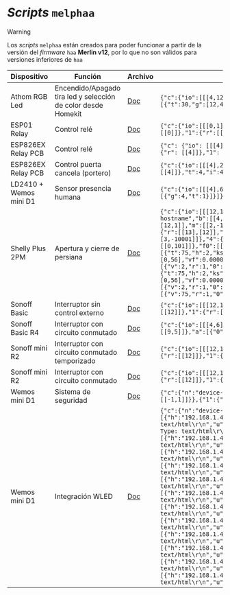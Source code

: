 # _Scripts_ `melphaa`

> [!WARNING]
> Los _scripts_ `melphaa` están creados para poder funcionar a partir de la versión del _firmware_ `haa` **Merlin v12**, por lo que no son válidos para versiones inferiores de `haa`

|Dispositivo|Función|Archivo|MELPHAA|
| --------- | ----- | ----- | ----- |
|Athom RGB Led|Encendido/Apagado tira led y selección de color desde Homekit|[Doc](/melphaa/athom-rgb-led.md)|`{"c":{"io":[[[4,12,14],7],[[0],6,1]],"n":"device-hostname","b":[[0,5]],"q":500},"a":[{"t":30,"g":[12,4,14],"b":[[0]]}]}`|
|ESP01 Relay|Control relé|[Doc](/melphaa/esp01-1C-relay-interruptor.md)|`{"c":{"io":[[[0,1],2],[[3],6,1]],"l":1,"n":"device-hostname","b":[[3,5]]},"a":[{"0":{"r":[[0]]},"1":{"r":[[0,1]]},"b":[[0]],"s":0}]}`|
|ESP826EX Relay PCB|Control relé|[Doc](/melphaa/esp8266ex-relay-conmutador.md)|`{"c": {"io": [[[4], 2],[[0], 6, 1]],"l": 13,"n": "device-hostname","b": [[0, 5]]},"a": [{"0": {"r": [[4]]},"1": {"r": [[4, 1]]},"b": [[0]],"s": 0}]}`|
|ESP826EX Relay PCB|Control puerta cancela (portero)|[Doc](/melphaa/esp8266ex-relay-portero.md)|`{"c":{"io":[[[4],2],[[0],6,1]],"l":13,"n":"portero"},"a":[{"0":{"r":[[4,1,4]]},"1":{"r":[[4]]},"t":4,"i":4,"b":[[0,1],[0,0]],"s":1}]}`|
|LD2410 + Wemos mini D1|Sensor presencia humana|[Doc](/melphaa/ld2410-sensor-presencia.md)|`{"c":{"io":[[[4],6]],"n":"device-hostname"},"a":[{"t":6,"f0":[{"g":4,"t":0}],"f1":[{"g":4,"t":1}]}]}`|
|Shelly Plus 2PM|Apertura y cierre de persiana|[Doc](/melphaa/sheely-plus-2PM-persiana.md)|`{"c":{"io":[[[12,13,0],2],[[4],6,1],[[5,18],6,0,1],[[35],10,0,3],[[27]]],"l":0,"n":"device-hostname","b":[[4,5]],"ic":[[25,26,100]]},"a":[{"t":45,"o":23,"c":20,"f":70,"0":{"r":[[13],[12,1]],"m":[[2,-10001],[3,-10001]]},"1":{"r":[[13,1],[12]],"m":[[2,-10001],[3,-10001]]},"2":{"r":[[13],[12]],"m":[[2,-10000],[3,-10000]]},"3":{"r":[[13],[12,0,0.2]],"m":[[2,-10001],[3,-10001]]},"4":{"r":[[13,0,0.2],[12]],"m":[[2,-10001],[3,-10001]]},"8":{"m":[[0,101]]},"f0":[[5,0]],"f1":[[18,0]],"f2":[[5],[18]],"es":[{"t":75,"h":2,"ks":0,"j":2,"cd":0.95,"n":2,"dt":[0,56],"vf":0.0000382602,"vo":-0.068,"cf":0.00000949523,"co":-0.017,"pf":0.006097560976,"y1":[{"v":2,"r":1,"0":{"m":[[1,-1]]}},{"v":2.5}]},{"t":75,"h":2,"ks":0,"j":2,"cd":0.45,"n":3,"dt":[0,56],"vf":0.0000382602,"vo":-0.068,"cf":0.00000949523,"co":-0.017,"pf":0.006097560976,"y1":[{"v":2,"r":1,"0":{"m":[[1,-1]]}},{"v":2.5}]},{"t":22,"h":2,"n":5,"g":35,"j":5,"y0":[{"v":75,"r":1,"0":{"m":[[1,-1]]}}]}]}]}`|
|Sonoff Basic|Interruptor sin control externo|[Doc](/melphaa/sonoff-basic-interruptor.md)|`{"c":{"io":[[[12,13],2],[[0],6,1]],"l":13,"n":"device-hostname","b":[[0,5]]},"a":[{"0":{"r":[[12]]},"1":{"r":[[12,1]]},"b": [[0]],"s":5}]}`|
|Sonoff Basic R4|Interruptor con circuito conmutado|[Doc](/melphaa/sonoff-basic-r4-conmutador.md)|`{"c":{"io":[[[4,6],2],[[5],6,0,2,1,2000],[[9],6]],"l":6,"n":"device-hostname","b":[[9,5]]},"a":[{"0":{"r":[[4]]},"1":{"r":[[4,1]]},"b":[[5],[9]]}]}`|
|Sonoff mini R2|Interruptor con circuito conmutado temporizado|[Doc](/melphaa/sonoff-mini-r2-conmutador-temporizado.md)|`{"c":{"io":[[[12,13],2],[[0,4],6,1]],"l":13,"n":"device-hostname","b":[[0,5]]},"a":[{"0":{"r":[[12]]},"1":{"r":[[12,1]]},"b":[[0],[4],[4,0]],"s":0,"i":30}]}`|
|Sonoff mini R2|Interruptor con circuito conmutado|[Doc](/melphaa/sonoff-mini-r2-conmutador.md)|`{"c":{"io":[[[12,13],2],[[0,4],6,1]],"l":13,"n":"device-hostname","b":[[0,5]]},"a":[{"0":{"r":[[12]]},"1":{"r":[[12,1]]},"b":[[0],[4],[4,0]],"s":0}]}`|
|Wemos mini D1|Sistema de seguridad|[Doc](/melphaa/wemos-mini-alarma.md)|`{"c":{"n":"device-hostname"},"a":[{"t":55,"s":5,"es":[{"0":{"m":[[-1,3]]},"1":{"m":[[-1,1]]}},{"1":{"m":[[-2,16]]},"i":1}]}]}`|
|Wemos mini D1|Integración WLED|[Doc](/melphaa/wemos-mini-wled.md)|`{"c":{"n":"device-hostname"},"a":[{"0":{"h":[{"h":"192.168.1.4","p":80,"m":0,"w":1,"e":"Content-Type: text/html\r\n","u":"win&T=0"}]},"1":{"h":[{"h":"192.168.1.4","p":80,"m":0,"w":1,"e":"Content-Type: text/html\r\n","u":"win&T=1"}]},"t":30,"ty":0,"cm":[1,0,2,3,4],"y0":[{"0":{"h":[{"h":"192.168.1.4","p":80,"m":0,"w":1,"e":"Content-Type: text/html\r\n","u":"win&A=51"}]},"v":20},{"0":{"h":[{"h":"192.168.1.4","p":80,"m":0,"w":1,"e":"Content-Type: text/html\r\n","u":"win&A=102"}]},"v":40},{"0":{"h":[{"h":"192.168.1.4","p":80,"m":0,"w":1,"e":"Content-Type: text/html\r\n","u":"win&A=153"}]},"v":60},{"0":{"h":[{"h":"192.168.1.4","p":80,"m":0,"w":1,"e":"Content-Type: text/html\r\n","u":"win&A=204"}]},"v":80},{"0":{"h":[{"h":"192.168.1.4","p":80,"m":0,"w":1,"e":"Content-Type: text/html\r\n","u":"win&A=255"}]},"v":100}],"s":0,"es":[{"1":{"h":[{"h":"192.168.1.4","p":80,"m":0,"w":1,"e":"Content-Type: text/html\r\n","u":"win&T=1&FX=0"}]},"n":"solid-effect","i":0.2},{"1":{"h":[{"h":"192.168.1.4","p":80,"m":0,"w":1,"e":"Content-Type: text/html\r\n","u":"win&T=1&FX=2"}]},"n":"breathe-effect","i":0.2},{"1":{"h":[{"h":"192.168.1.4","p":80,"m":0,"w":1,"e":"Content-Type: text/html\r\n","u":"win&T=1&FX=27"}]},"n":"android-effect","i":0.2},{"1":{"h":[{"h":"192.168.1.4","p":80,"m":0,"w":1,"e":"Content-Type: text/html\r\n","u":"win&T=1&FX=38"}]},"n":"aurora-effect","i":0.2},{"1":{"h":[{"h":"192.168.1.4","p":80,"m":0,"w":1,"e":"Content-Type: text/html\r\n","u":"win&T=1&FX=115"}]},"n":"blends-effect","i":0.2},{"1":{"h":[{"h":"192.168.1.4","p":80,"m":0,"w":1,"e":"Content-Type: text/html\r\n","u":"win&T=1&FX=12"}]},"n":"fade-effect","i":0.2}]}]}`|
